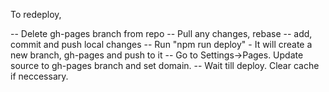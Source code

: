 
To redeploy,

-- Delete gh-pages branch from repo
-- Pull any changes, rebase
-- add, commit and push local changes
-- Run "npm run deploy" - It will create a new branch, gh-pages and push to it
-- Go to Settings->Pages. Update source to gh-pages branch and set domain.
-- Wait till deploy. Clear cache if neccessary.